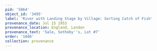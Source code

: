 ```yaml
---
pid: '5864'
object_id: '3495'
label: 'River with Landing Stage by Village: Sorting Catch of Fish'
provenance_date: Jul 15 1953
provenance_location: England, London
provenance_text: 'Sale, Sotheby''s, Lot #7'
order: '1048'
collection: provenance
---
```


